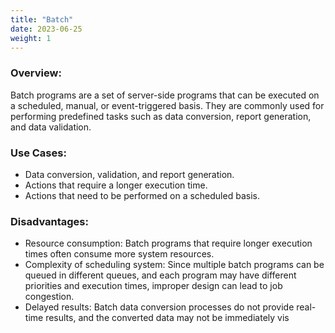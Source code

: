 ```yaml
---
title: "Batch"
date: 2023-06-25
weight: 1
---
```


### **Overview:**

Batch programs are a set of server-side programs that can be executed on a scheduled, manual, or event-triggered basis. They are commonly used for performing predefined tasks such as data conversion, report generation, and data validation.

### **Use Cases:**

- Data conversion, validation, and report generation.
- Actions that require a longer execution time.
- Actions that need to be performed on a scheduled basis.

### **Disadvantages:**

- Resource consumption: Batch programs that require longer execution times often consume more system resources.
- Complexity of scheduling system: Since multiple batch programs can be queued in different queues, and each program may have different priorities and execution times, improper design can lead to job congestion.
- Delayed results: Batch data conversion processes do not provide real-time results, and the converted data may not be immediately vis